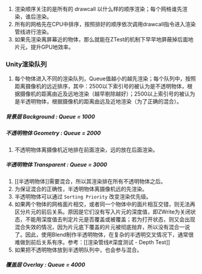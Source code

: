

1. 渲染顺序关注的是所有的 drawcall 以什么样的顺序渲染；每个网格谁先渲染，谁后渲染。
2. 所有的网格先在CPU中排序，按照排好的顺序依次调用drawcall指令进入渲染管线进行渲染。
3. 如果先渲染离屏幕近的物体，那么就能在ZTest的机制下早早地屏蔽掉后面地片元，提升GPU地效率。


### Unity渲染队列

1. 每个物体进入不同的渲染队列，Queue值越小的越先渲染；每个队列中，按照距离摄像机的远近排序，其中：2500以下索引号的被认为是不透明物体，根据摄像机的距离由近及远地渲染（越早剔除越好）；2500以上索引号的被认为是半透明物体，根据摄像机的距离由远及近地渲染（为了正确的混合）。

##### 背景层 Background : Queue = 1000

##### 不透明物体 Geometry : Queue = 2000

1. 不透明物体离摄像机近地排在前面渲染，远的放在后面渲染。

##### 半透明物体 Transparent : Queue = 3000

1. [[半透明物体]]需要混合，所以其渲染排在所有不透明物体之后。
2. 为保证混合的正确性，半透明物体离摄像机远的先渲染。
3. 半透明物体可以通过 `Sorting Priority` 改变渲染优先级。
4. 如果两个物体的网格面片相交，或者同一个物体中的面片相互交错，则无法再区分片元的前后关系。原因是它们没有写入片元的深度值，即ZWrite为关闭状态，不能用深度值去判定片元是否覆盖或被覆盖；若为打开状态，则又会出现混合失效的情况，因为片元底下覆盖的片元被彻底抛弃，所以没有混合一说了。因此，使用Blend制作半透明物体，在复杂的半透明交叉情况下，通常很难做到前后关系有序。参考：[[渲染管线#深度测试 - Depth Test]]
5. 如果把不透明物体放到半透明队列中，也会参与混合。


##### 覆盖层 Overlay : Queue = 4000